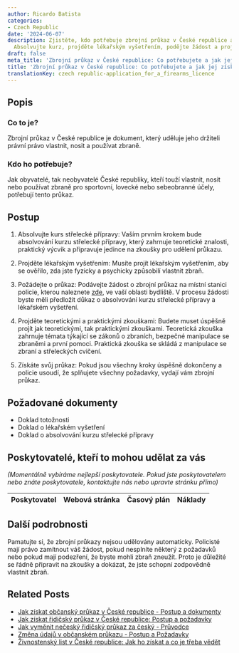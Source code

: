 ```yaml
---
author: Ricardo Batista
categories:
- Czech Republic
date: '2024-06-07'
description: Zjistěte, kdo potřebuje zbrojní průkaz v České republice a jak jej získat.
  Absolvujte kurz, projděte lékařským vyšetřením, podějte žádost a projděte zkouškami.
draft: false
meta_title: 'Zbrojní průkaz v České republice: Co potřebujete a jak jej získat'
title: 'Zbrojní průkaz v České republice: Co potřebujete a jak jej získat'
translationKey: czech republic-application_for_a_firearms_licence
---
```




## Popis
### Co to je?
Zbrojní průkaz v České republice je dokument, který uděluje jeho držiteli právní právo vlastnit, nosit a používat zbraně.

### Kdo ho potřebuje?
Jak obyvatelé, tak neobyvatelé České republiky, kteří touží vlastnit, nosit nebo používat zbraně pro sportovní, lovecké nebo sebeobranné účely, potřebují tento průkaz.

## Postup
1. Absolvujte kurs střelecké přípravy: Vaším prvním krokem bude absolvování kurzu střelecké přípravy, který zahrnuje teoretické znalosti, praktický výcvik a připravuje jedince na zkoušky pro udělení průkazu.

2. Projděte lékařským vyšetřením: Musíte projít lékařským vyšetřením, aby se ověřilo, zda jste fyzicky a psychicky způsobilí vlastnit zbraň.

3. Požádejte o průkaz: Podávejte žádost o zbrojní průkaz na místní stanici policie, kterou naleznete [zde](https://www.policie.cz/clanek/police-czech-republic.aspx), ve vaší oblasti bydliště. V procesu žádosti byste měli předložit důkaz o absolvování kurzu střelecké přípravy a lékařském vyšetření.

4. Projděte teoretickými a praktickými zkouškami: Budete muset úspěšně projít jak teoretickými, tak praktickými zkouškami. Teoretická zkouška zahrnuje témata týkající se zákonů o zbraních, bezpečné manipulace se zbraněmi a první pomoci. Praktická zkouška se skládá z manipulace se zbraní a střeleckých cvičení.

5. Získáte svůj průkaz: Pokud jsou všechny kroky úspěšně dokončeny a policie usoudí, že splňujete všechny požadavky, vydají vám zbrojní průkaz.

## Požadované dokumenty

* Doklad totožnosti
* Doklad o lékařském vyšetření
* Doklad o absolvování kurzu střelecké přípravy

## Poskytovatelé, kteří to mohou udělat za vás
_(Momentálně vybíráme nejlepší poskytovatele. Pokud jste poskytovatelem nebo znáte poskytovatele, kontaktujte nás nebo upravte stránku přímo)_

| Poskytovatel    |     Webová stránka  |     Časový plán   |      Náklady    |
| :-------------: | :-------------: |  :-------------: | :-------------: |

## Další podrobnosti
Pamatujte si, že zbrojní průkazy nejsou udělovány automaticky. Policisté mají právo zamítnout váš žádost, pokud nesplníte některý z požadavků nebo pokud mají podezření, že byste mohli zbraň zneužít. Proto je důležité se řádně připravit na zkoušky a dokázat, že jste schopní zodpovědně vlastnit zbraň.


## Related Posts

- [Jak získat občanský průkaz v České republice - Postup a dokumenty](https://tramitit.com/cs/guides/czech-republic/zadost_o_vydani_obcanskeho_prukazu/)
- [Jak získat řidičský průkaz v České republice: Postup a požadavky](https://tramitit.com/cs/guides/czech-republic/zadost_o_ridicsky_prukaz/)
- [Jak vyměnit nečeský řidičský průkaz za český - Průvodce](https://tramitit.com/cs/guides/czech-republic/vymena_ridicskeho_prukazu/)
- [Změna údajů v občanském průkazu - Postup a Požadavky](https://tramitit.com/cs/guides/czech-republic/zadost_o_zmenu_udaju_v_obcanskem_prukazu/)
- [Živnostenský list v České republice: Jak ho získat a co je třeba vědět](https://tramitit.com/cs/guides/czech-republic/registrace_zivnostenskeho_opravneni/)